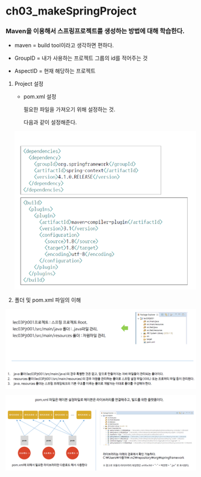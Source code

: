 # ch03_makeSpringProject

### Maven을 이용해서 스프링프로젝트를 생성하는 방법에 대해 학습한다.

* maven = build tool이라고 생각하면 편하다.

* GroupID = 내가 사용하는 프로젝트 그룹의 id를 적어주는 것
* AspectID = 현재 해당하는 프로젝트

1. Project 설정

   * pom.xml 설정

     필요한 파일을 가져오기 위해 설정하는 것.

     다음과 같이 설정해준다.

   ![](./2.png)

2. 폴더 및 pom.xml 파일의 이해

![](./1.png)

![](./3.png)

